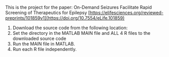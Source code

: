 This is the project for the paper:
On-Demand Seizures Facilitate Rapid Screening of Therapeutics for Epilepsy
[https://elifesciences.org/reviewed-preprints/101859v1](https://doi.org/10.7554/eLife.101859)

1) Download the source code from the following location:
2) Set the directory in the MATLAB MAIN file and ALL 4 R files to the downloaded source code 
3) Run the MAIN file in MATLAB.
4) Run each R file independently.
